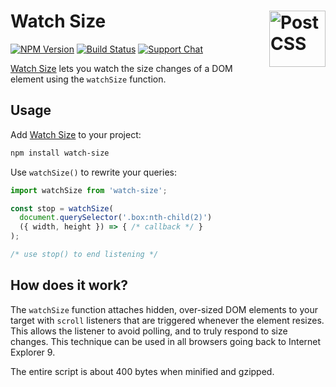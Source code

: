 # Watch Size [<img src="https://jonathantneal.github.io/dom-logo.svg" alt="PostCSS" width="90" height="90" align="right">][Watch Size]

[![NPM Version][npm-img]][npm-url]
[![Build Status][cli-img]][cli-url]
[![Support Chat][git-img]][git-url]

[Watch Size] lets you watch the size changes of a DOM element using the
`watchSize` function.

## Usage

Add [Watch Size] to your project:

```bash
npm install watch-size
```

Use `watchSize()` to rewrite your queries:

```js
import watchSize from 'watch-size';

const stop = watchSize(
  document.querySelector('.box:nth-child(2)')
  ({ width, height }) => { /* callback */ }
);

/* use stop() to end listening */
```

## How does it work?

The `watchSize` function attaches hidden, over-sized DOM elements to your
target with `scroll` listeners that are triggered whenever the element resizes.
This allows the listener to avoid polling, and to truly respond to size changes.
This technique can be used in all browsers going back to Internet Explorer 9.

The entire script is about 400 bytes when minified and gzipped.

[cli-img]: https://img.shields.io/travis/jonathantneal/watch-size.svg
[cli-url]: https://travis-ci.org/jonathantneal/watch-size
[git-img]: https://img.shields.io/badge/support-chat-blue.svg
[git-url]: https://gitter.im/postcss/postcss
[npm-img]: https://img.shields.io/npm/v/watch-size.svg
[npm-url]: https://www.npmjs.com/package/watch-size

[Watch Size]: https://github.com/jonathantneal/watch-size
